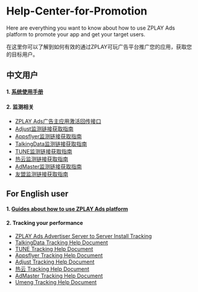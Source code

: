 # Help-Center-for-Promotion
Here are everything you want to know about how to use ZPLAY Ads platform to promote your app and get your target users.

在这里你可以了解到如何有效的通过ZPLAY可玩广告平台推广您的应用，获取您的目标用户。

## 中文用户
#### 1. [系统使用手册](系统使用手册.md)

#### 2. 监测相关
- [ZPLAY Ads广告主应用激活回传接口](Tracking/ZPLAYAds广告主应用激活回传接口.md)
- [Adjust监测链接获取指南](Tracking/Adjust监测链接获取指南.md)
- [Appsflyer监测链接获取指南](Tracking/Appsflyer监测链接获取指南.md)
- [TalkingData监测链接获取指南](Tracking/TalkingData监测链接获取指南.md)
- [TUNE监测链接获取指南](Tracking/TUNE监测链接获取指南.md)
- [热云监测链接获取指南](Tracking/热云监测链接获取指南.md)
- [AdMaster监测链接获取指南](Tracking/AdMaster监测链接获取指南.md)
- [友盟监测链接获取指南](Tracking/友盟监测链接获取指南.md)



## For English user
#### 1. [Guides about how to use ZPLAY Ads platform](guides.md)

#### 2. Tracking your performance
- [ZPLAY Ads Advertiser Server to Server Install Tracking](Tracking/ZPLAY%20Ads%20Advertiser%20Server%20to%20Server%20Install%20Tracking.md)
- [TalkingData Tracking Help Document](Tracking/TalkingData%20Tracking%20Help%20Document.md)
- [TUNE Tracking Help Document](Tracking/TUNE%20Tracking%20Help%20Document.md)
- [Appsflyer Tracking Help Document](Tracking/Appsflyer%20Tracking%20Help%20Document.md)
- [Adjust Tracking Help Document](Tracking/Adjust%20Tracking%20Help%20Document.md)
- [热云 Tracking Help Document](Tracking/热云_Tracking_Help_Document.md)
- [AdMaster Tracking Help Document](Tracking/AdMaster_Tracking_Help_Document.md)
- [Umeng Tracking Help Document](Tracking/Umeng%20Tracking%20Help%20Document.md)